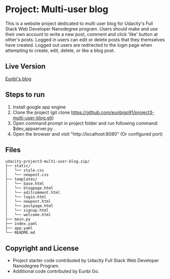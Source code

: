 # Project: Multi-user blog

This is a website project dedicated to multi user blog for Udacity's Full Stack Web Developer Nanodegree program. Users should make and use their own account to write a new post, comment and click 'like' button at other's posts. Logged in users can edit or delete posts that they themselves have created. Logged out users are redirected to the login page when attempting to create, edit, delete, or like a blog post.

## Live Version

[Eunbi's blog](https://multi-user-blog-eunbi.appspot.com/)

## Steps to run

1. Install google app engine
2. Clone the project (git clone https://github.com/eunbigo91/project3-multi-user-blog.git)
3. Open command prompt in project folder and run following command: $dev_appserver.py .
4. Open the browser and visit "http://localhost:8080" (Or configured port)

## Files
```
udacity-project3-multi-user-blog.zip/
├── static/
│   └── style.css
│   └── newpost.css
├── templates/
│   └── base.html
│   └── blogpage.html
│   └── editcomment.html
│   └── login.html
│   └── newpost.html
│   └── postpage.html
│   └── signup.html
│   └── welcome.html
├── main.py
├── index.yaml
├── app.yaml
└── README.md
```

## Copyright and License
- Project starter code contributed by Udacity Full Stack Web Developer Nanodegree Program.
- Additional code contributed by Eunbi Go.

